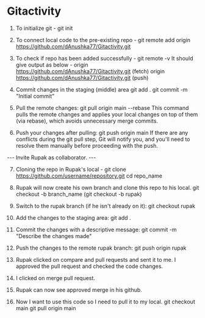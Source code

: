 # Gitactivity

1) To initialize git -
   git init
   
2) To connect local code to the pre-existing repo -
   git remote add origin https://github.com/dAnushka77/Gitactivity.git
   
3) To check if repo has been added successfully -
   git remote -v
It should give output as below -
   origin  https://github.com/dAnushka77/Gitactivity.git (fetch)
   origin  https://github.com/dAnushka77/Gitactivity.git (push)
   
4) Commit changes in the staging (middle) area
   git add .
   git commit -m "Initial commit"
   
5) Pull the remote changes:
   git pull origin main --rebase
This command pulls the remote changes and applies your local changes on top of them (via rebase), which avoids unnecessary merge commits.

6) Push your changes after pulling:
   git push origin main
If there are any conflicts during the git pull step, Git will notify you, and you'll need to resolve them manually before proceeding with the push.

--- Invite Rupak as collaborator. ---

7) Cloning the repo in Rupak's local -
   git clone https://github.com/username/repository.git
   cd repo_name

8) Rupak will now create his own branch and clone this repo to his local.
   git checkout -b branch_name
   (git checkout -b rupak)

9)  Switch to the rupak branch (if he isn't already on it):
   git checkout rupak

10) Add the changes to the staging area:
    git add .

11) Commit the changes with a descriptive message:
   git commit -m "Describe the changes made"

12) Push the changes to the remote rupak branch:
   git push origin rupak

13) Rupak clicked on compare and pull requests and sent it to me. I approved the pull request and checked the code changes.

14) I clicked on merge pull request.

15) Rupak can now see approved merge in his github.

16) Now I want to use this code so I need to pull it to my local.
    git checkout main
    git pull origin main

    
